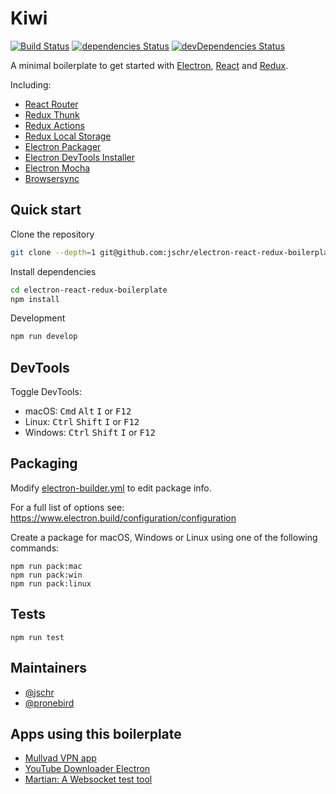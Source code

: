 # Kiwi

[![Build Status](https://api.travis-ci.org/jschr/electron-react-redux-boilerplate.svg)](https://travis-ci.org/jschr/electron-react-redux-boilerplate)
[![dependencies Status](https://david-dm.org/jschr/electron-react-redux-boilerplate/status.svg)](https://david-dm.org/jschr/electron-react-redux-boilerplate)
[![devDependencies Status](https://david-dm.org/jschr/electron-react-redux-boilerplate/dev-status.svg)](https://david-dm.org/jschr/electron-react-redux-boilerplate?type=dev)

A minimal boilerplate to get started with [Electron](http://electron.atom.io/), [React](https://facebook.github.io/react/) and [Redux](http://redux.js.org/).

Including:

* [React Router](https://reacttraining.com/react-router/)
* [Redux Thunk](https://github.com/gaearon/redux-thunk/)
* [Redux Actions](https://github.com/acdlite/redux-actions/)
* [Redux Local Storage](https://github.com/elgerlambert/redux-localstorage/)
* [Electron Packager](https://github.com/electron-userland/electron-packager)
* [Electron DevTools Installer](https://github.com/MarshallOfSound/electron-devtools-installer)
* [Electron Mocha](https://github.com/jprichardson/electron-mocha)
* [Browsersync](https://browsersync.io/)

## Quick start

Clone the repository
```bash
git clone --depth=1 git@github.com:jschr/electron-react-redux-boilerplate.git
```

Install dependencies
```bash
cd electron-react-redux-boilerplate
npm install
```

Development
```bash
npm run develop
```

## DevTools

Toggle DevTools:

* macOS: <kbd>Cmd</kbd> <kbd>Alt</kbd> <kbd>I</kbd> or <kbd>F12</kbd>
* Linux: <kbd>Ctrl</kbd> <kbd>Shift</kbd> <kbd>I</kbd> or <kbd>F12</kbd>
* Windows: <kbd>Ctrl</kbd> <kbd>Shift</kbd> <kbd>I</kbd> or <kbd>F12</kbd>

## Packaging

Modify [electron-builder.yml](./electron-builder.yml) to edit package info.

For a full list of options see: https://www.electron.build/configuration/configuration

Create a package for macOS, Windows or Linux using one of the following commands:

```
npm run pack:mac
npm run pack:win
npm run pack:linux
```

## Tests

```
npm run test
```

## Maintainers

- [@jschr](https://github.com/jschr)
- [@pronebird](https://github.com/pronebird)

## Apps using this boilerplate

- [Mullvad VPN app](https://github.com/mullvad/mullvadvpn-app)
- [YouTube Downloader Electron](https://github.com/vanzylv/youtube-downloader-electron)
- [Martian: A Websocket test tool](https://github.com/drex44/martian)
